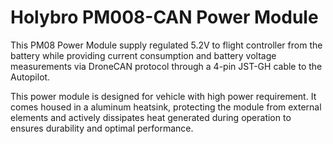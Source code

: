 # Holybro PM008-CAN Power Module

This PM08 Power Module supply regulated 5.2V to flight controller from the battery while providing current consumption and battery voltage measurements via DroneCAN protocol through a 4-pin JST-GH cable to the Autopilot. 

This power module is designed for vehicle with high power requirement. It comes housed in a aluminum heatsink, protecting the module from external elements and actively dissipates heat generated during operation to ensures durability and optimal performance. 
